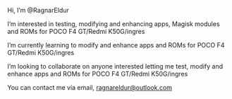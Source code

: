 Hi, I’m @RagnarEldur

I’m interested in testing, modifying and enhancing apps, Magisk modules and ROMs for POCO F4 GT/Redmi K50G/ingres

I’m currently learning to modify and enhance apps and ROMs for POCO F4 GT/Redmi K50G/ingres

I’m looking to collaborate on anyone interested letting me test, modify and enhance apps and ROMs for POCO F4 GT/Redmi K50G/ingres

You can contact me via email, ragnareldur@outlook.com
